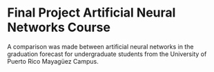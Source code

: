# Final Project Artificial Neural Networks Course
 A comparison was made between artificial neural networks in the graduation forecast for undergraduate students from the University of Puerto Rico Mayagüez Campus.
